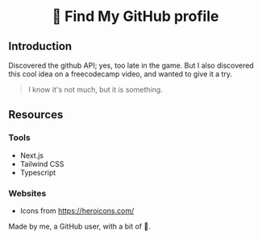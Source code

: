 <h1 align="center"> 🧲 Find My GitHub profile </h1>

## Introduction
Discovered the github API; yes, too late in the game. But I also discovered this cool idea on a freecodecamp video, and wanted to give it a try.
> I know it's not much, but it is something.

## Resources

### Tools

- Next.js
- Tailwind CSS
- Typescript

### Websites
- Icons from https://heroicons.com/

Made by me, a GitHub user, with a bit of 💓.


